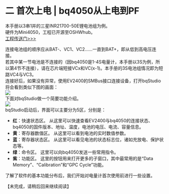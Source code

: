 # 二 首次上电 | bq4050从上电到PF
本手册以3串1并的三星INR21700-50E锂电池组为例。  
硬件为Mini4050，工程已开源至OSHWhub。  
[工程传送门>>>](https://oshwhub.com/autoxsk/mini4050-debug)  

连接电池组的顺序应从BAT-、VC1、VC2……一直到BAT+，即从低到高电压连接。  
若其中某一节电池是不连接的（因bq4050是1-4S电量计，本手册以3S为例，所以第4节不连接），请在芯片端短接VCx和VC(x-1)。本手册的3S电池组情况即为短路VC4与VC3。  
连接好后，如果没有异常，使用EV2400的SMBus接口连接设备，打开bqStudio将会看到类似下图的画面：  
![](https://bq4050startup.vercel.app/pages/assets/2-1.jpg)  
下面对bqStudio做一个简要功能介绍。  
![](https://bq4050startup.vercel.app/pages/assets/2-2.jpg)  
bqStudio启动后，界面可以主要分为5区，分别是：  
- **红**：快速状态区。
从这里可以快速查看EV2400与bq4050的连接状态、bq4050的固件版本、地址、温度，电池的电压、电流、容量信息。
- **黄**：寄存器数值区。
从这里可以看到电池的实时数值参数。
- **蓝**：寄存器状态区。
从这里可以看见电池的状态标志位，诸如充放电、保护状态等。
- **绿**：命令区。
这里可以向bq4050发送一些常用指令。
- **紫**：功能区。
这里的按钮用来打开更多的子窗口，其中最常用的是“Data Memory”、“Calibration”和“GPC Cycle”功能。

了解了软件的基本功能分布后，我们开始对电量计首次使用前进行一些设置。  

【未完成，请稍后回来继续阅读】  
